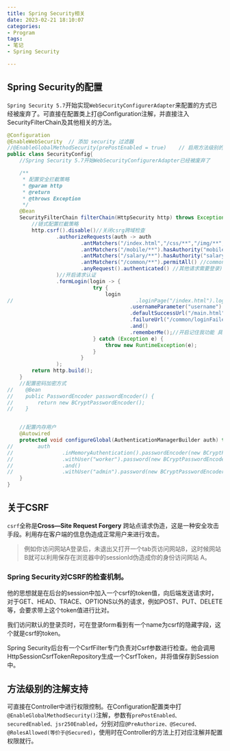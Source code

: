 ```yaml
---
title: Spring Security相关
date: 2023-02-21 18:10:07
categories:
- Program
tags:
- 笔记
- Spring Security

---
```


## Spring Security的配置

`Spring Security 5.7`开始实现`WebSecurityConfigurerAdapter`来配置的方式已经被废弃了。可直接在配置类上打@Configuration注解，并直接注入SecurityFilterChain及其他相关的方法。

```java
@Configuration
@EnableWebSecurity	// 添加 security 过滤器
//@EnableGlobalMethodSecurity(prePostEnabled = true)	// 启用方法级别的权限认证
public class SecurityConfig{
    //Spring Security 5.7开始WebSecurityConfigurerAdapter已经被废弃了

    /**
     * 配置安全拦截策略
     * @param http
     * @return
     * @throws Exception
     */
    @Bean
    SecurityFilterChain filterChain(HttpSecurity http) throws Exception {
        //链式配置拦截策略
        http.csrf().disable()//关闭csrg跨域检查
                .authorizeRequests(auth -> auth
                        .antMatchers("/index.html","/css/**","/img/**","/js/**").permitAll() //index.html直接通过
                        .antMatchers("/mobile/**").hasAuthority("mobile") //配置资源权限
                        .antMatchers("/salary/**").hasAuthority("salary")//hasXx方法有很多，有什么权限
                        .antMatchers("/common/**").permitAll() //common下的请求直接通过
                        .anyRequest().authenticated() //其他请求需要登录)
                )//开启请求认证
                .formLogin(login -> {
                            try {
                                login
//                                        .loginPage("/index.html").loginProcessingUrl("/login")//实现自定义的登录页面,页面源码 DefaultLoginPageGeneratingFilter
                                        .usernameParameter("username").passwordParameter("password")//自定义登录参数
                                        .defaultSuccessUrl("/main.html")//可从默认的login页面登录，并且登录后跳转到main.html)
                                        .failureUrl("/common/loginFailed")
                                        .and()
                                        .rememberMe();//开启记住我功能 具体实现RememberMeAuthenticationFilter
                            } catch (Exception e) {
                                throw new RuntimeException(e);
                            }
                        }
                );
        return http.build();
    }
    //配置密码加密方式
//    @Bean
//    public PasswordEncoder passwordEncoder() {
//        return new BCryptPasswordEncoder();
//    }


    //配置内存用户
    @Autowired
    protected void configureGlobal(AuthenticationManagerBuilder auth) throws Exception {
//        auth
//                .inMemoryAuthentication().passwordEncoder(new BCryptPasswordEncoder())
//                .withUser("worker").password(new BCryptPasswordEncoder().encode("worker")).roles("worker").authorities("mobile","salary")
//                .and()
//                .withUser("admin").password(new BCryptPasswordEncoder().encode("admin")).roles("admin").authorities("mobile","salary");
    }
}
```

## 关于CSRF

`csrf`全称是**Cross—Site Request Forgery** 跨站点请求伪造，这是一种安全攻击手段。利用存在客户端的信息伪造成正常用户来进行攻击。

> 例如你访问网站A登录后，未退出又打开一个tab页访问网站B，这时候网站B就可以利用保存在浏览器中的sessionId伪造成你的身份访问网站 A。

### Spring Security对CSRF的检查机制。

他的思想就是在后台的session中加入一个csrf的token值，向后端发送请求时，对于GET、HEAD、TRACE、OPTIONS以外的请求，例如POST、PUT、DELETE等，会要求带上这个token值进行比对。

我们访问默认的登录页时，可在登录form看到有一个name为csrf的隐藏字段，这个就是csrf的token。

Spring Security后台有一个CsrfFilter专门负责对Csrf参数进行检查。他会调用 HttpSessionCsrfTokenRepository生成一个CsrfToken，并将值保存到Session中。

## 方法级别的注解支持

可直接在Controller中进行权限控制。在Configuration配置类中打`@EnableGlobalMethodSecurity()`注解，参数有`prePostEnabled、securedEnabled、jsr250Enabled`，分别对应`@PreAuthorize、@Secured、@RolesAllowed(等价于@Secured)`，使用时在Controller的方法上打对应注解并配置权限就行。

